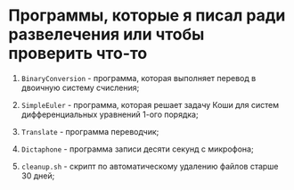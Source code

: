 # Программы, которые я писал ради развелечения или чтобы проверить что-то

1. ` BinaryConversion ` - программа, которая выполняет перевод в двоичную систему счисления;

2. ` SimpleEuler ` - программа, которая  решает задачу Коши для систем дифференциальных уравнений 1-ого порядка;

3. ` Translate ` - программа переводчик;

4. ` Dictaphone ` - программа записи десяти секунд с микрофона;

5. ` cleanup.sh ` - скрипт по автоматическому удалению файлов старше 30 дней;